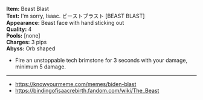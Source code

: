 **Item:** Beast Blast
<br>
**Text:** I'm sorry, Isaac. ビーストブラスト [BEAST BLAST]
<br>
**Appearance:** Beast face with hand sticking out
<br>
**Quality:** 4
<br>
**Pools:** [none]
<br>
**Charges:** 3 pips
<br>
**Abyss:** Orb shaped

- Fire an unstoppable tech brimstone for 3 seconds with your damage, minimum 5 damage.

---

- https://knowyourmeme.com/memes/biden-blast
- https://bindingofisaacrebirth.fandom.com/wiki/The_Beast